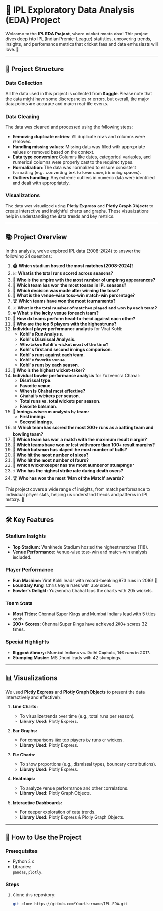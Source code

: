# 🏏 IPL Exploratory Data Analysis (EDA) Project

Welcome to the **IPL EDA Project**, where cricket meets data! This project dives deep into IPL (Indian Premier League) statistics, uncovering trends, insights, and performance metrics that cricket fans and data enthusiasts will love. 🎉

---

## 📂 **Project Structure**

### Data Collection
All the data used in this project is collected from **Kaggle**. Please note that the data might have some discrepancies or errors, but overall, the major data points are accurate and match real-life events.

### Data Cleaning
The data was cleaned and processed using the following steps:
- **Removing duplicate entries**: All duplicate rows and columns were removed.
- **Handling missing values**: Missing data was filled with appropriate values or removed based on the context.
- **Data type conversion**: Columns like dates, categorical variables, and numerical columns were properly cast to the required types.
- **Normalization**: The data was normalized to ensure consistent formatting (e.g., converting text to lowercase, trimming spaces).
- **Outliers handling**: Any extreme outliers in numeric data were identified and dealt with appropriately.

### Visualizations
The data was visualized using **Plotly Express** and **Plotly Graph Objects** to create interactive and insightful charts and graphs. These visualizations help in understanding the data trends and key metrics.

---

## 📚 **Project Overview**

In this analysis, we've explored IPL data (2008-2024) to answer the following 24 questions:

1. 🏟️ **Which stadium hosted the most matches (2008-2024)?**
2. 📈 **What is the total runs scored across seasons?**
3. 🤵 **Who is the umpire with the most number of umpiring appearances?**
4. 🎲 **Which team has won the most tosses in IPL seasons?**
5. 🎯 **Which decision was made after winning the toss?**
6. 📍 **What is the venue-wise toss-win match-win percentage?**
7. 🏆 **Which teams have won the most tournaments?**
8. ⚔️ **What is the total number of matches played and won by each team?**
9. 🍀 **What is the lucky venue for each team?**
10. 🤝 **How do teams perform head-to-head against each other?**
11. 🏅 **Who are the top 5 players with the highest runs?**
12. **Individual player performance analysis** for Virat Kohli:
    - **Kohli's Run Analysis**.
    - **Kohli's Dismissal Analysis**.
    - **Who takes Kohli's wicket most of the time?**
    - **Kohli's first and second innings comparison**.
    - **Kohli's runs against each team**.
    - **Kohli's favorite venue**.
    - **Kohli's runs by each season**.
13. 🎯 **Who is the highest wicket-taker?**
14. **Individual bowler performance analysis** for Yuzvendra Chahal:
    - **Dismissal type**.
    - **Favorite venue**.
    - **When is Chahal most effective?**
    - **Chahal’s wickets per season**.
    - **Total runs vs. total wickets per season**.
    - **Favorite batsman**.
15. 🏏 **Innings-wise run analysis by team:**
    - **First innings**.
    - **Second innings**.
16. 📊 **Which team has scored the most 200+ runs as a batting team and bowling team?**
17. 🥇 **Which team has won a match with the maximum result margin?**
18. 💯 **Which teams have won or lost with more than 100+ result margins?**
19. 🏏 **Which batsman has played the most number of balls?**
20. 🌟 **Who hit the most number of sixes?**
21. 🏅 **Who hit the most number of fours?**
22. 👕 **Which wicketkeeper has the most number of stumpings?**
23. ⚡ **Who has the highest strike rate during death overs?**
24. 🏆 **Who has won the most 'Man of the Match' awards?**

This project covers a wide range of insights, from match performance to individual player stats, helping us understand trends and patterns in IPL history. 🚀

---

## 🛠️ **Key Features**

### Stadium Insights
- **Top Stadium:** Wankhede Stadium hosted the highest matches (118).  
- **Venue Performance:** Venue-wise toss-win and match-win analysis included.

### Player Performance
- **Run Machine:** Virat Kohli leads with record-breaking 973 runs in 2016! 🧢  
- **Boundary King:** Chris Gayle rules with 359 sixes.  
- **Bowler's Delight:** Yuzvendra Chahal tops the charts with 205 wickets.

### Team Stats
- **Most Titles:** Chennai Super Kings and Mumbai Indians lead with 5 titles each.  
- **200+ Scores:** Chennai Super Kings have achieved 200+ scores 32 times.

### Special Highlights
- **Biggest Victory:** Mumbai Indians vs. Delhi Capitals, 146 runs in 2017.  
- **Stumping Master:** MS Dhoni leads with 42 stumpings.

---

## 📊 **Visualizations**

We used **Plotly Express** and **Plotly Graph Objects** to present the data interactively and effectively:

1. **Line Charts:**  
   - To visualize trends over time (e.g., total runs per season).  
   - **Library Used:** Plotly Express.

2. **Bar Graphs:**  
   - For comparisons like top players by runs or wickets.  
   - **Library Used:** Plotly Express.

3. **Pie Charts:**  
   - To show proportions (e.g., dismissal types, boundary contributions).  
   - **Library Used:** Plotly Express.

4. **Heatmaps:**  
   - To analyze venue performance and other correlations.  
   - **Library Used:** Plotly Graph Objects.

5. **Interactive Dashboards:**  
   - For deeper exploration of data trends.  
   - **Library Used:** Plotly Express & Plotly Graph Objects.

---

## 🔧 **How to Use the Project**

### Prerequisites
- Python 3.x
- Libraries:  
  `pandas`, `plotly`.

### Steps
1. Clone this repository:
   ```bash
   git clone https://github.com/YourUsername/IPL-EDA.git

